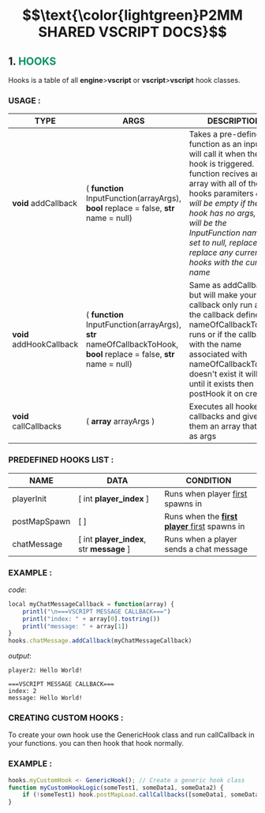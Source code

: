 # $$\text{\color{lightgreen}P2MM  SHARED  VSCRIPT  DOCS}$$
## 1. <span style="color: rgb(0 148 100)">**HOOKS**</span>

Hooks is a table of all **engine**>**vscript** or **vscript**>**vscript** hook classes.

### **USAGE :**

| TYPE | ARGS | DESCRIPTION |
| ----------- | ----------- | ----------- |
| **void** addCallback | ( **function** InputFunction(arrayArgs), **bool** replace = false, **str** name = null) | Takes a pre-defined function as an input and will call it when the hook is triggered. Your function recives an array with all of the hooks paramiters *array will be empty if the hook has no args, name will be the InputFunction name if set to null, replace will replace any current hooks with the current name* |
| **void** addHookCallback | ( **function** InputFunction(arrayArgs), **str** nameOfCallbackToHook, **bool** replace = false, **str** name = null) | Same as addCallback but will make your callback only run after the callback defined in nameOfCallbackToHook runs or if the callback with the name associated with nameOfCallbackToHook doesn't exist it will wait until it exists then postHook it on creation |
| **void** callCallbacks | ( **array** arrayArgs ) | Executes all hooked callbacks and gives them an array that act as args |

### **PREDEFINED HOOKS LIST :**

| NAME | DATA | CONDITION |
| ----------- | ----------- | ----------- |
| playerInit | [ int **player_index** ] | Runs when player <u>first</u> spawns in |
| postMapSpawn | [ ] | Runs when the  <u>**first player** first</u> spawns in |
| chatMessage | [ int **player_index**, str **message** ] | Runs when a player sends a chat message |

### **EXAMPLE** :

*code*:
```javascript
local myChatMessageCallback = function(array) {
    printl("\n===VSCRIPT MESSAGE CALLBACK===")
    printl("index: " + array[0].tostring())
    printl("message: " + array[1])
}
hooks.chatMessage.addCallback(myChatMessageCallback)
```
*output*:
```
player2: Hello World!

===VSCRIPT MESSAGE CALLBACK===
index: 2
message: Hello World!
```

### **CREATING CUSTOM HOOKS :**

To create your own hook use the GenericHook class and run callCallback in your functions. you can then hook that hook normally.

### **EXAMPLE** :
```javascript
hooks.myCustomHook <- GenericHook(); // Create a generic hook class
function myCustomHookLogic(someTest1, someData1, someData2) {
    if (!someTest1) hook.postMapLoad.callCallbacks([someData1, someData2])
}
```
